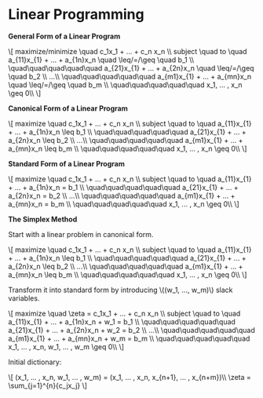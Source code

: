 # Linear Programming

**General Form of a Linear Program**

\\[
    maximize/minimize \quad c_1x_1 + ... + c_n x_n  \\\\
    subject \quad to \quad a_{11}x_{1} + ... + a_{1n}x_n \quad \leq/=/\geq \quad b_1 \\\\
    \quad\quad\quad\quad\quad a_{21}x_{1} + ... + a_{2n}x_n \quad \leq/=/\geq \quad b_2 \\\\
    ...\\\\
    \quad\quad\quad\quad\quad a_{m1}x_{1} + ... + a_{mn}x_n \quad \leq/=/\geq \quad b_m \\\\
    \quad\quad\quad\quad\quad x_1, ... , x_n \geq 0\\\\
\\]

**Canonical Form of a Linear Program**

\\[
    maximize \quad c_1x_1 + ... + c_n x_n  \\\\
    subject \quad to \quad a_{11}x_{1} + ... + a_{1n}x_n \leq b_1 \\\\
    \quad\quad\quad\quad\quad a_{21}x_{1} + ... + a_{2n}x_n \leq b_2 \\\\
    ...\\\\
    \quad\quad\quad\quad\quad a_{m1}x_{1} + ... + a_{mn}x_n \leq b_m \\\\
    \quad\quad\quad\quad\quad x_1, ... , x_n \geq 0\\\\
\\]


**Standard Form of a Linear Program**

\\[
    maximize \quad c_1x_1 + ... + c_n x_n  \\\\
    subject \quad to \quad a_{11}x_{1} + ... + a_{1n}x_n = b_1 \\\\
    \quad\quad\quad\quad\quad a_{21}x_{1} + ... + a_{2n}x_n = b_2 \\\\
    ...\\\\
    \quad\quad\quad\quad\quad a_{m1}x_{1} + ... + a_{mn}x_n = b_m \\\\
    \quad\quad\quad\quad\quad x_1, ... , x_n \geq 0\\\\
\\]


**The Simplex Method**

Start with a linear problem in canonical form.


\\[
    maximize \quad c_1x_1 + ... + c_n x_n  \\\\
    subject \quad to \quad a_{11}x_{1} + ... + a_{1n}x_n \leq b_1 \\\\
    \quad\quad\quad\quad\quad a_{21}x_{1} + ... + a_{2n}x_n \leq b_2 \\\\
    ...\\\\
    \quad\quad\quad\quad\quad a_{m1}x_{1} + ... + a_{mn}x_n \leq b_m \\\\
    \quad\quad\quad\quad\quad x_1, ... , x_n \geq 0\\\\
\\]

Transform it into standard form by introducing \\((w_1, ..., w_m)\\) slack variables.

\\[
    maximize \quad \zeta = c_1x_1 + ... + c_n x_n  \\\\
    subject \quad to \quad a_{11}x_{1} + ... + a_{1n}x_n + w_1 = b_1 \\\\
    \quad\quad\quad\quad\quad a_{21}x_{1} + ... + a_{2n}x_n + w_2 = b_2 \\\\
    ...\\\\
    \quad\quad\quad\quad\quad a_{m1}x_{1} + ... + a_{mn}x_n + w_m = b_m \\\\
    \quad\quad\quad\quad\quad x_1, ... , x_n, w_1, ... , w_m \geq 0\\\\
\\]

Initial dictionary:

\\[
    (x_1, ... , x_n, w_1, ... , w_m) = (x_1, ... , x_n, x_{n+1}, ... , x_{n+m})\\\\
    \zeta = \sum_{j=1}^{n}{c_jx_j}
\\]
